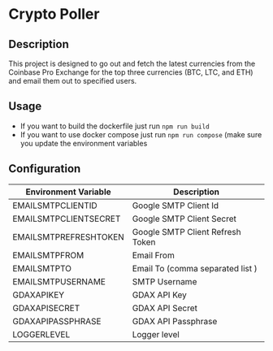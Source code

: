 # Crypto Poller

## Description

This project is designed to go out and fetch the latest currencies from the Coinbase Pro Exchange for the top three currencies (BTC, LTC, and ETH) and email them out to specified users.

## Usage

- If you want to build the dockerfile just run `npm run build`
- If you want to use docker compose just run `npm run compose` (make sure you update the environment variables

## Configuration

| Environment Variable  | Description                      |
|-----------------------|----------------------------------|
| EMAILSMTPCLIENTID     | Google SMTP Client Id            |
| EMAILSMTPCLIENTSECRET | Google SMTP Client Secret        |
| EMAILSMTPREFRESHTOKEN | Google SMTP Client Refresh Token |
| EMAILSMTPFROM         | Email From                       |
| EMAILSMTPTO           | Email To (comma separated list ) |
| EMAILSMTPUSERNAME     | SMTP Username                    |
| GDAXAPIKEY            | GDAX API Key                     |
| GDAXAPISECRET         | GDAX API Secret                  |
| GDAXAPIPASSPHRASE     | GDAX API Passphrase              |
| LOGGERLEVEL           | Logger level                     |
